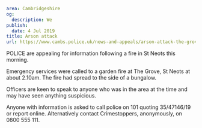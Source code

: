 ```yaml
area: Cambridgeshire
og:
  description: We
publish:
  date: 4 Jul 2019
title: Arson attack
url: https://www.cambs.police.uk/news-and-appeals/arson-attack-the-grove
```

POLICE are appealing for information following a fire in St Neots this morning.

Emergency services were called to a garden fire at The Grove, St Neots at about 2.10am. The fire had spread to the side of a bungalow.

Officers are keen to speak to anyone who was in the area at the time and may have seen anything suspicious.

Anyone with information is asked to call police on 101 quoting 35/47146/19 or report online. Alternatively contact Crimestoppers, anonymously, on 0800 555 111.
